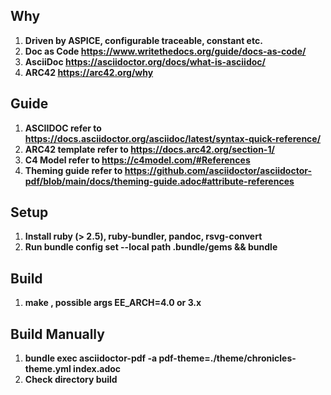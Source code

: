 ## Why
1. **Driven by ASPICE, configurable traceable, constant etc.**
2. **Doc as Code https://www.writethedocs.org/guide/docs-as-code/**
3. **AsciiDoc https://asciidoctor.org/docs/what-is-asciidoc/**
4. **ARC42 https://arc42.org/why**

## Guide
1. **ASCIIDOC refer to https://docs.asciidoctor.org/asciidoc/latest/syntax-quick-reference/**
2. **ARC42 template refer to https://docs.arc42.org/section-1/**
3. **C4 Model refer to https://c4model.com/#References**
4. **Theming guide refer to https://github.com/asciidoctor/asciidoctor-pdf/blob/main/docs/theming-guide.adoc#attribute-references**

## Setup 
1. **Install ruby (> 2.5), ruby-bundler, pandoc, rsvg-convert**
2. **Run bundle config set --local path .bundle/gems && bundle**

## Build 
1. **make , possible args EE_ARCH=4.0 or 3.x**

## Build Manually
1. **bundle exec asciidoctor-pdf -a pdf-theme=./theme/chronicles-theme.yml index.adoc**
2. **Check directory build**
